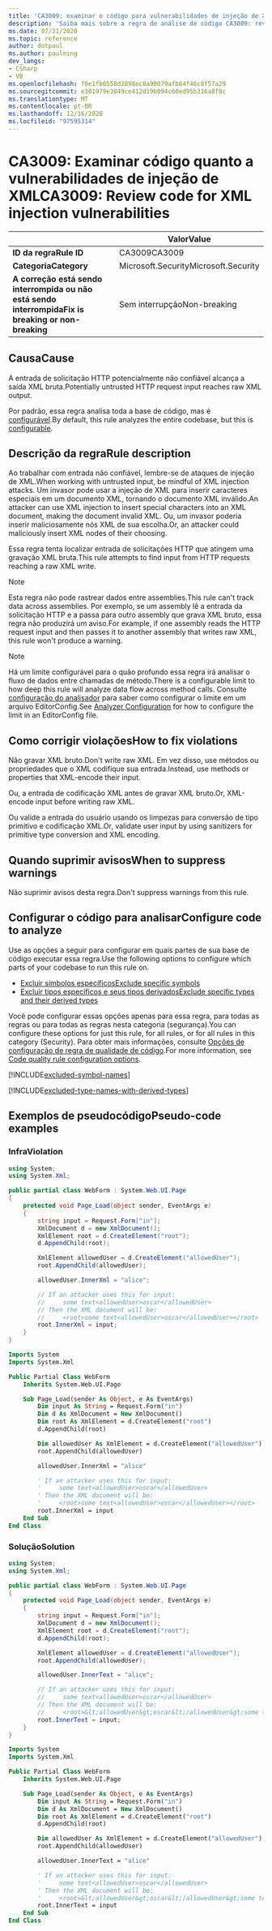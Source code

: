 ```yaml
---
title: 'CA3009: examinar o código para vulnerabilidades de injeção de XML (análise de código)'
description: 'Saiba mais sobre a regra de análise de código CA3009: revise o código para vulnerabilidades de injeção de XML'
ms.date: 07/21/2020
ms.topic: reference
author: dotpaul
ms.author: paulming
dev_langs:
- CSharp
- VB
ms.openlocfilehash: f0e1fb6558d2898ec8a90079afb84f46c8f57a29
ms.sourcegitcommit: e301979e3049ce412d19b094c60ed95b316a8f8c
ms.translationtype: MT
ms.contentlocale: pt-BR
ms.lasthandoff: 12/16/2020
ms.locfileid: "97595314"
---
```

# <a name="ca3009-review-code-for-xml-injection-vulnerabilities"></a><span data-ttu-id="ea1c2-103">CA3009: Examinar código quanto a vulnerabilidades de injeção de XML</span><span class="sxs-lookup"><span data-stu-id="ea1c2-103">CA3009: Review code for XML injection vulnerabilities</span></span>

| | <span data-ttu-id="ea1c2-104">Valor</span><span class="sxs-lookup"><span data-stu-id="ea1c2-104">Value</span></span> |
|-|-|
| <span data-ttu-id="ea1c2-105">**ID da regra**</span><span class="sxs-lookup"><span data-stu-id="ea1c2-105">**Rule ID**</span></span> |<span data-ttu-id="ea1c2-106">CA3009</span><span class="sxs-lookup"><span data-stu-id="ea1c2-106">CA3009</span></span>|
| <span data-ttu-id="ea1c2-107">**Categoria**</span><span class="sxs-lookup"><span data-stu-id="ea1c2-107">**Category**</span></span> |<span data-ttu-id="ea1c2-108">Microsoft.Security</span><span class="sxs-lookup"><span data-stu-id="ea1c2-108">Microsoft.Security</span></span>|
| <span data-ttu-id="ea1c2-109">**A correção está sendo interrompida ou não está sendo interrompida**</span><span class="sxs-lookup"><span data-stu-id="ea1c2-109">**Fix is breaking or non-breaking**</span></span> |<span data-ttu-id="ea1c2-110">Sem interrupção</span><span class="sxs-lookup"><span data-stu-id="ea1c2-110">Non-breaking</span></span>|

## <a name="cause"></a><span data-ttu-id="ea1c2-111">Causa</span><span class="sxs-lookup"><span data-stu-id="ea1c2-111">Cause</span></span>

<span data-ttu-id="ea1c2-112">A entrada de solicitação HTTP potencialmente não confiável alcança a saída XML bruta.</span><span class="sxs-lookup"><span data-stu-id="ea1c2-112">Potentially untrusted HTTP request input reaches raw XML output.</span></span>

<span data-ttu-id="ea1c2-113">Por padrão, essa regra analisa toda a base de código, mas é [configurável](#configure-code-to-analyze).</span><span class="sxs-lookup"><span data-stu-id="ea1c2-113">By default, this rule analyzes the entire codebase, but this is [configurable](#configure-code-to-analyze).</span></span>

## <a name="rule-description"></a><span data-ttu-id="ea1c2-114">Descrição da regra</span><span class="sxs-lookup"><span data-stu-id="ea1c2-114">Rule description</span></span>

<span data-ttu-id="ea1c2-115">Ao trabalhar com entrada não confiável, lembre-se de ataques de injeção de XML.</span><span class="sxs-lookup"><span data-stu-id="ea1c2-115">When working with untrusted input, be mindful of XML injection attacks.</span></span> <span data-ttu-id="ea1c2-116">Um invasor pode usar a injeção de XML para inserir caracteres especiais em um documento XML, tornando o documento XML inválido.</span><span class="sxs-lookup"><span data-stu-id="ea1c2-116">An attacker can use XML injection to insert special characters into an XML document, making the document invalid XML.</span></span> <span data-ttu-id="ea1c2-117">Ou, um invasor poderia inserir maliciosamente nós XML de sua escolha.</span><span class="sxs-lookup"><span data-stu-id="ea1c2-117">Or, an attacker could maliciously insert XML nodes of their choosing.</span></span>

<span data-ttu-id="ea1c2-118">Essa regra tenta localizar entrada de solicitações HTTP que atingem uma gravação XML bruta.</span><span class="sxs-lookup"><span data-stu-id="ea1c2-118">This rule attempts to find input from HTTP requests reaching a raw XML write.</span></span>

> [!NOTE]
> <span data-ttu-id="ea1c2-119">Esta regra não pode rastrear dados entre assemblies.</span><span class="sxs-lookup"><span data-stu-id="ea1c2-119">This rule can't track data across assemblies.</span></span> <span data-ttu-id="ea1c2-120">Por exemplo, se um assembly lê a entrada da solicitação HTTP e a passa para outro assembly que grava XML bruto, essa regra não produzirá um aviso.</span><span class="sxs-lookup"><span data-stu-id="ea1c2-120">For example, if one assembly reads the HTTP request input and then passes it to another assembly that writes raw XML, this rule won't produce a warning.</span></span>

> [!NOTE]
> <span data-ttu-id="ea1c2-121">Há um limite configurável para o quão profundo essa regra irá analisar o fluxo de dados entre chamadas de método.</span><span class="sxs-lookup"><span data-stu-id="ea1c2-121">There is a configurable limit to how deep this rule will analyze data flow across method calls.</span></span> <span data-ttu-id="ea1c2-122">Consulte [configuração do analisador](https://github.com/dotnet/roslyn-analyzers/blob/master/docs/Analyzer%20Configuration.md#dataflow-analysis) para saber como configurar o limite em um arquivo EditorConfig.</span><span class="sxs-lookup"><span data-stu-id="ea1c2-122">See [Analyzer Configuration](https://github.com/dotnet/roslyn-analyzers/blob/master/docs/Analyzer%20Configuration.md#dataflow-analysis) for how to configure the limit in an EditorConfig file.</span></span>

## <a name="how-to-fix-violations"></a><span data-ttu-id="ea1c2-123">Como corrigir violações</span><span class="sxs-lookup"><span data-stu-id="ea1c2-123">How to fix violations</span></span>

<span data-ttu-id="ea1c2-124">Não gravar XML bruto.</span><span class="sxs-lookup"><span data-stu-id="ea1c2-124">Don't write raw XML.</span></span> <span data-ttu-id="ea1c2-125">Em vez disso, use métodos ou propriedades que o XML codifique sua entrada.</span><span class="sxs-lookup"><span data-stu-id="ea1c2-125">Instead, use methods or properties that XML-encode their input.</span></span>

<span data-ttu-id="ea1c2-126">Ou, a entrada de codificação XML antes de gravar XML bruto.</span><span class="sxs-lookup"><span data-stu-id="ea1c2-126">Or, XML-encode input before writing raw XML.</span></span>

<span data-ttu-id="ea1c2-127">Ou valide a entrada do usuário usando os limpezas para conversão de tipo primitivo e codificação XML.</span><span class="sxs-lookup"><span data-stu-id="ea1c2-127">Or, validate user input by using sanitizers for primitive type conversion and XML encoding.</span></span>

## <a name="when-to-suppress-warnings"></a><span data-ttu-id="ea1c2-128">Quando suprimir avisos</span><span class="sxs-lookup"><span data-stu-id="ea1c2-128">When to suppress warnings</span></span>

<span data-ttu-id="ea1c2-129">Não suprimir avisos desta regra.</span><span class="sxs-lookup"><span data-stu-id="ea1c2-129">Don't suppress warnings from this rule.</span></span>

## <a name="configure-code-to-analyze"></a><span data-ttu-id="ea1c2-130">Configurar o código para analisar</span><span class="sxs-lookup"><span data-stu-id="ea1c2-130">Configure code to analyze</span></span>

<span data-ttu-id="ea1c2-131">Use as opções a seguir para configurar em quais partes de sua base de código executar essa regra.</span><span class="sxs-lookup"><span data-stu-id="ea1c2-131">Use the following options to configure which parts of your codebase to run this rule on.</span></span>

- [<span data-ttu-id="ea1c2-132">Excluir símbolos específicos</span><span class="sxs-lookup"><span data-stu-id="ea1c2-132">Exclude specific symbols</span></span>](#exclude-specific-symbols)
- [<span data-ttu-id="ea1c2-133">Excluir tipos específicos e seus tipos derivados</span><span class="sxs-lookup"><span data-stu-id="ea1c2-133">Exclude specific types and their derived types</span></span>](#exclude-specific-types-and-their-derived-types)

<span data-ttu-id="ea1c2-134">Você pode configurar essas opções apenas para essa regra, para todas as regras ou para todas as regras nesta categoria (segurança).</span><span class="sxs-lookup"><span data-stu-id="ea1c2-134">You can configure these options for just this rule, for all rules, or for all rules in this category (Security).</span></span> <span data-ttu-id="ea1c2-135">Para obter mais informações, consulte [Opções de configuração de regra de qualidade de código](../code-quality-rule-options.md).</span><span class="sxs-lookup"><span data-stu-id="ea1c2-135">For more information, see [Code quality rule configuration options](../code-quality-rule-options.md).</span></span>

[!INCLUDE[excluded-symbol-names](~/includes/code-analysis/excluded-symbol-names.md)]

[!INCLUDE[excluded-type-names-with-derived-types](~/includes/code-analysis/excluded-type-names-with-derived-types.md)]

## <a name="pseudo-code-examples"></a><span data-ttu-id="ea1c2-136">Exemplos de pseudocódigo</span><span class="sxs-lookup"><span data-stu-id="ea1c2-136">Pseudo-code examples</span></span>

### <a name="violation"></a><span data-ttu-id="ea1c2-137">Infra</span><span class="sxs-lookup"><span data-stu-id="ea1c2-137">Violation</span></span>

```csharp
using System;
using System.Xml;

public partial class WebForm : System.Web.UI.Page
{
    protected void Page_Load(object sender, EventArgs e)
    {
        string input = Request.Form["in"];
        XmlDocument d = new XmlDocument();
        XmlElement root = d.CreateElement("root");
        d.AppendChild(root);

        XmlElement allowedUser = d.CreateElement("allowedUser");
        root.AppendChild(allowedUser);

        allowedUser.InnerXml = "alice";

        // If an attacker uses this for input:
        //     some text<allowedUser>oscar</allowedUser>
        // Then the XML document will be:
        //     <root>some text<allowedUser>oscar</allowedUser></root>
        root.InnerXml = input;
    }
}
```

```vb
Imports System
Imports System.Xml

Public Partial Class WebForm
    Inherits System.Web.UI.Page

    Sub Page_Load(sender As Object, e As EventArgs)
        Dim input As String = Request.Form("in")
        Dim d As XmlDocument = New XmlDocument()
        Dim root As XmlElement = d.CreateElement("root")
        d.AppendChild(root)

        Dim allowedUser As XmlElement = d.CreateElement("allowedUser")
        root.AppendChild(allowedUser)

        allowedUser.InnerXml = "alice"

        ' If an attacker uses this for input:
        '     some text<allowedUser>oscar</allowedUser>
        ' Then the XML document will be:
        '     <root>some text<allowedUser>oscar</allowedUser></root>
        root.InnerXml = input
    End Sub
End Class
```

### <a name="solution"></a><span data-ttu-id="ea1c2-138">Solução</span><span class="sxs-lookup"><span data-stu-id="ea1c2-138">Solution</span></span>

```csharp
using System;
using System.Xml;

public partial class WebForm : System.Web.UI.Page
{
    protected void Page_Load(object sender, EventArgs e)
    {
        string input = Request.Form["in"];
        XmlDocument d = new XmlDocument();
        XmlElement root = d.CreateElement("root");
        d.AppendChild(root);

        XmlElement allowedUser = d.CreateElement("allowedUser");
        root.AppendChild(allowedUser);

        allowedUser.InnerText = "alice";

        // If an attacker uses this for input:
        //     some text<allowedUser>oscar</allowedUser>
        // Then the XML document will be:
        //     <root>&lt;allowedUser&gt;oscar&lt;/allowedUser&gt;some text<allowedUser>alice</allowedUser></root>
        root.InnerText = input;
    }
}
```

```vb
Imports System
Imports System.Xml

Public Partial Class WebForm
    Inherits System.Web.UI.Page

    Sub Page_Load(sender As Object, e As EventArgs)
        Dim input As String = Request.Form("in")
        Dim d As XmlDocument = New XmlDocument()
        Dim root As XmlElement = d.CreateElement("root")
        d.AppendChild(root)

        Dim allowedUser As XmlElement = d.CreateElement("allowedUser")
        root.AppendChild(allowedUser)

        allowedUser.InnerText = "alice"

        ' If an attacker uses this for input:
        '     some text<allowedUser>oscar</allowedUser>
        ' Then the XML document will be:
        '     <root>&lt;allowedUser&gt;oscar&lt;/allowedUser&gt;some text<allowedUser>alice</allowedUser></root>
        root.InnerText = input
    End Sub
End Class
```
